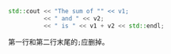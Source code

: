 ```cpp
std::cout << "The sum of "" << v1;
		  << " and " << v2;
		  << " is " << v1 + v2 << std::endl;
```

第一行和第二行末尾的`;`应删掉。

